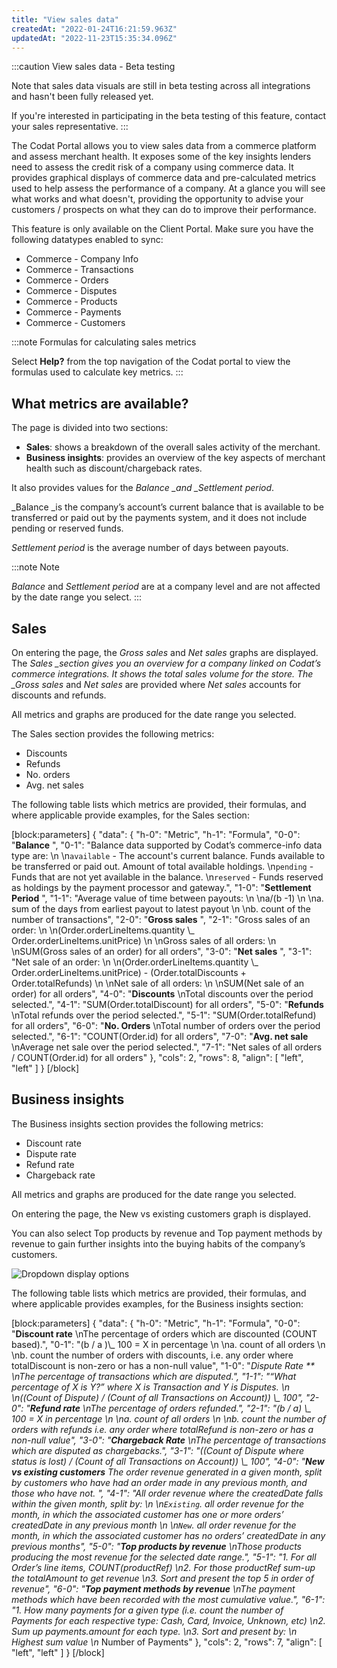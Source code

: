 ```yaml
---
title: "View sales data"
createdAt: "2022-01-24T16:21:59.963Z"
updatedAt: "2022-11-23T15:35:34.096Z"
---
```


:::caution View sales data - Beta testing

Note that sales data visuals are still in beta testing across all integrations and hasn't been fully released yet.

If you're interested in participating in the beta testing of this feature, contact your sales representative.
:::

The Codat Portal allows you to view sales data from a commerce platform and assess merchant health. It exposes some of the key insights lenders need to assess the credit risk of a company using commerce data. It provides graphical displays of commerce data and pre-calculated metrics used to help assess the performance of a company. At a glance you will see what works and what doesn't, providing the opportunity to advise your customers / prospects on what they can do to improve their performance.

This feature is only available on the Client Portal. Make sure you have the following datatypes enabled to sync:

- Commerce - Company Info
- Commerce - Transactions
- Commerce - Orders
- Commerce - Disputes
- Commerce - Products
- Commerce - Payments
- Commerce - Customers

:::note Formulas for calculating sales metrics

Select **Help?** from the top navigation of the Codat portal to view the formulas used to calculate key metrics.
:::

## What metrics are available?

The page is divided into two sections:

- **Sales**: shows a breakdown of the overall sales activity of the merchant.
- **Business insights**: provides an overview of the key aspects of merchant health such as discount/chargeback rates.

It also provides values for the _Balance \_and \_Settlement period_.

\_Balance \_is the company’s account’s current balance that is available to be transferred or paid out by the payments system, and it does not include pending or reserved funds.

_Settlement period_ is the average number of days between payouts.

:::note Note

_Balance_ and _Settlement period_ are at a company level and are not affected by the date range you select.
:::

## Sales

On entering the page, the _Gross sales_ and _Net sales_ graphs are displayed. The _Sales \_section gives you an overview for a company linked on Codat’s commerce integrations. It shows the total sales volume for the store. The \_Gross sales_ and _Net sales_ are provided where _Net sales_ accounts for discounts and refunds.

All metrics and graphs are produced for the date range you selected.

The Sales section provides the following metrics:

- Discounts
- Refunds
- No. orders
- Avg. net sales

The following table lists which metrics are provided, their formulas, and where applicable provide examples, for the Sales section:

[block:parameters]
{
"data": {
"h-0": "Metric",
"h-1": "Formula",
"0-0": "**Balance** ",
"0-1": "Balance data supported by Codat’s commerce-info data type are: \n \n`available` - The account's current balance. Funds available to be transferred or paid out. Amount of total available holdings. \n`pending` - Funds that are not yet available in the balance. \n`reserved` - Funds reserved as holdings by the payment processor and gateway.",
"1-0": "**Settlement Period** ",
"1-1": "Average value of time between payouts: \n \na/(b -1) \n \na. sum of the days from earliest payout to latest payout \n \nb. count of the number of transactions",
"2-0": "**Gross sales** ",
"2-1": "Gross sales of an order: \n \n(Order.orderLineItems.quantity \\_ Order.orderLineItems.unitPrice) \n \nGross sales of all orders: \n \nSUM(Gross sales of an order) for all orders",
"3-0": "**Net sales** ",
"3-1": "Net sale of an order: \n \n(Order.orderLineItems.quantity \\_ Order.orderLineItems.unitPrice) - (Order.totalDiscounts + Order.totalRefunds) \n \nNet sale of all orders: \n \nSUM(Net sale of an order) for all orders",
"4-0": "**Discounts** \nTotal discounts over the period selected.",
"4-1": "SUM(Order.totalDiscount) for all orders",
"5-0": "**Refunds** \nTotal refunds over the period selected.",
"5-1": "SUM(Order.totalRefund) for all orders",
"6-0": "**No. Orders** \nTotal number of orders over the period selected.",
"6-1": "COUNT(Order.id) for all orders",
"7-0": "**Avg. net sale** \nAverage net sale over the period selected.",
"7-1": "Net sales of all orders / COUNT(Order.id) for all orders"
},
"cols": 2,
"rows": 8,
"align": [
"left",
"left"
]
}
[/block]

## Business insights

The Business insights section provides the following metrics:

- Discount rate
- Dispute rate
- Refund rate
- Chargeback rate

All metrics and graphs are produced for the date range you selected.

On entering the page, the New vs existing customers graph is displayed.

You can also select Top products by revenue and Top payment methods by revenue to gain further insights into the buying habits of the company’s customers.

![Dropdown display options](https://files.readme.io/b8851cf-VfC_Img2.png)

The following table lists which metrics are provided, their formulas, and where applicable provides examples, for the Business insights section:

[block:parameters]
{
"data": {
"h-0": "Metric",
"h-1": "Formula",
"0-0": "**Discount rate** \nThe percentage of orders which are discounted (COUNT based).",
"0-1": "(b / a )\\_ 100 = X in percentage \n \na. count of all orders \n \nb. count the number of orders with discounts, i.e. any order where totalDiscount is non-zero or has a non-null value",
"1-0": "**Dispute Rate ** \nThe percentage of transactions which are disputed.",
"1-1": "“What percentage of X is Y?” where X is Transaction and Y is Disputes. \n \n((Count of Dispute) / (Count of all Transactions on Account)) \\_ 100",
"2-0": "**Refund rate** \nThe percentage of orders refunded.",
"2-1": "(b / a) \\_ 100 = X in percentage \n \na. count of all orders \n \nb. count the number of orders with refunds i.e. any order where totalRefund is non-zero or has a non-null value",
"3-0": "**Chargeback Rate** \nThe percentage of transactions which are disputed as chargebacks.",
"3-1": "((Count of Dispute where status is lost) / (Count of all Transactions on Account)) \\_ 100",
"4-0": "**New vs existing customers** The order revenue generated in a given month, split by customers who have had an order made in any previous month, and those who have not. ",
"4-1": "All order revenue where the createdDate falls within the given month, split by: \n \n`Existing`. all order revenue for the month, in which the associated customer has one or more orders’ createdDate in any previous month \n \n`New`. all order revenue for the month, in which the associated customer has no orders’ createdDate in any previous months",
"5-0": "**Top products by revenue** \nThose products producing the most revenue for the selected date range.",
"5-1": "1. For all Order’s line items, COUNT(productRef) \n2. For those productRef sum-up the totalAmount to get revenue \n3. Sort and present the top 5 in order of revenue",
"6-0": "**Top payment methods by revenue** \nThe payment methods which have been recorded with the most cumulative value.",
"6-1": "1. How many payments for a given type (i.e. count the number of Payments for each respective type: Cash, Card, Invoice, Unknown, etc) \n2. Sum up payments.amount for each type. \n3. Sort and present by: \n* Highest sum value \n* Number of Payments"
},
"cols": 2,
"rows": 7,
"align": [
"left",
"left"
]
}
[/block]
